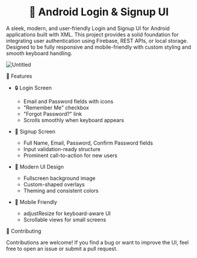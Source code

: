 <h1 align="center">📱 Android Login & Signup UI</h1>


A sleek, modern, and user-friendly Login and Signup UI for Android applications built with XML. This project provides a solid foundation for integrating user authentication using Firebase, REST APIs, or local storage. Designed to be fully responsive and mobile-friendly with custom styling and smooth keyboard handling.

![Untitled](https://github.com/user-attachments/assets/c787215f-aff8-47c5-9ae4-bb72805a16f9)

🚀 Features
- 🔒 Login Screen

  - Email and Password fields with icons
  - "Remember Me" checkbox
  - "Forgot Password?" link
  - Scrolls smoothly when keyboard appears

- 📝 Signup Screen
  - Full Name, Email, Password, Confirm Password fields
  - Input validation-ready structure
  - Prominent call-to-action for new users

- 🎨 Modern UI Design
  - Fullscreen background image
  - Custom-shaped overlays
  - Theming and consistent colors

- 📱 Mobile Friendly
  - adjustResize for keyboard-aware UI
  - Scrollable views for small screens

🤝 Contributing

Contributions are welcome! If you find a bug or want to improve the UI, feel free to open an issue or submit a pull request.





